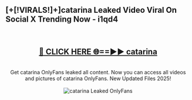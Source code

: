 <h2>[+[!VIRALS!]+]catarina Leaked Video Viral On Social X Trending Now - i1qd4</h2>
<br>
<div align="center">
<h2><a href="https://libra.edu.pl?catarina" rel="nofollow">🔴 CLICK HERE 🌐==►► catarina</a></h2>
<br>
Get catarina OnlyFans leaked all content. Now you can access all videos and pictures of catarina OnlyFans. New Updated Files 2025!
<br>
<br>
<a href="https://libra.edu.pl?catarina" rel="nofollow" data-target="animated-image.originalLink"><img src="https://i.ibb.co.com/WyWwxjT/player-gif2.gif" alt="catarina Leaked OnlyFans" style="max-width: 100%; display: inline-block;" data-target="animated-image.originalImage"></a>
</div>
<br>
